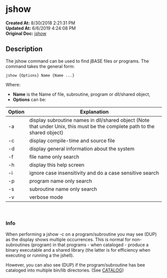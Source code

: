 # jshow

**Created At:** 8/30/2018 2:21:31 PM  
**Updated At:** 6/6/2019 4:24:08 PM  
**Original Doc:** [jshow](https://docs.jbase.com/48399-tools/jshow)  


## Description 

The jshow command can be used to find jBASE files or programs. The command takes the general form:

```
jshow {Options} Name {Name ...}
```

Where:

- **Name** is the Name of file, subroutine, program or dll/shared object,
- **Options** can be:



| Option<br> | Explanation<br> |
| --- | --- |
| -a<br> | display subroutine names in dll/shared object (Note that under Unix, this must be the complete path to the shared object)<br> |
| -c<br> | display compile-time and source file<br> |
| -d<br> | display general information about the system<br> |
| -f<br> | file name only search<br> |
| -h<br> | display this help screen<br> |
| -i<br> | ignore case insensitivity and do a case sensitive search<br> |
| -p<br> | program name only search<br> |
| -s<br> | subroutine name only search<br> |
| -v<br> | verbose mode<br> |


####  

### Info

When performing a jshow -c on a program/subroutine you may see (DUP) as the display shows multiple occurrences. This is normal for non-subroutines (program) in that programs - when cataloged - produce a binary executable and a shared library (the latter is for efficiency when executing or running a the jshell).

However, you can also see (DUP) if the program/subroutine has bee cataloged into multiple bin/lib directories. (See [CATALOG](./../../../jbase-basic-%28jbc%29/catalog))

#### 





